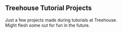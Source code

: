 ## Treehouse Tutorial Projects

Just a few projects made during tutorials at Treehouse.  
Might flesh some out for fun in the future.
